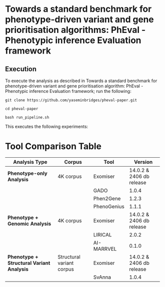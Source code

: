 # Towards a standard benchmark for phenotype-driven variant and gene prioritisation algorithms: PhEval - Phenotypic inference Evaluation framework

## Execution

To execute the analysis as described in Towards a standard benchmark for phenotype-driven variant and gene prioritisation algorithm: PhEval - Phenotypic inference Evaluation framework; run the following:

```shell
git clone https://github.com/yaseminbridges/pheval-paper.git

cd pheval-paper

bash run_pipeline.sh
```

This executes the following experiments:

# Tool Comparison Table

| **Analysis Type**               | **Corpus**               | **Tool**         | **Version**                  |
|----------------------------------|--------------------------|------------------|------------------------------|
| **Phenotype-only Analysis**     | 4K corpus                | Exomiser         | 14.0.2 & 2406 db release     |
|                                  |                          | GADO             | 1.0.4                        |
|                                  |                          | Phen2Gene        | 1.2.3                        |
|                                  |                          | PhenoGenius      | 1.1.1                        |
| **Phenotype + Genomic Analysis**| 4K corpus                | Exomiser         | 14.0.2 & 2406 db release     |
|                                  |                          | LIRICAL          | 2.0.2                        |
|                                  |                          | AI-MARRVEL       | 0.1.0                        |
| **Phenotype + Structural Variant Analysis** | Structural variant corpus | Exomiser  | 14.0.2 & 2406 db release     |
|                                  |                          | SvAnna           | 1.0.4                        |

